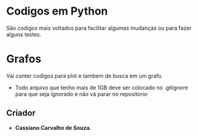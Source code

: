 # Codigos em Python
São codigos mais voltados para facilitar algumas mudanças ou para fazer alguns testes.
# Grafos
Vai conter codigos para plot e tambem de busca em um grafo.
* Todo arquivo que tenho mais de 1GB deve ser colocado no .gitignore para que seja ignorado e não vá parar no repositorio·
## Criador
* **Cassiano Carvalho de Souza.**

